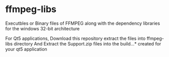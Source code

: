 # ffmpeg-libs
Executbles or Binary files of FFMPEG along with the dependency libraries for the windows 32-bit architecture

For Qt5 applications, Download this repository 
extract the files into ffmpeg-libs directory
And Extract the Support.zip files into the build...* created for your qt5 application

